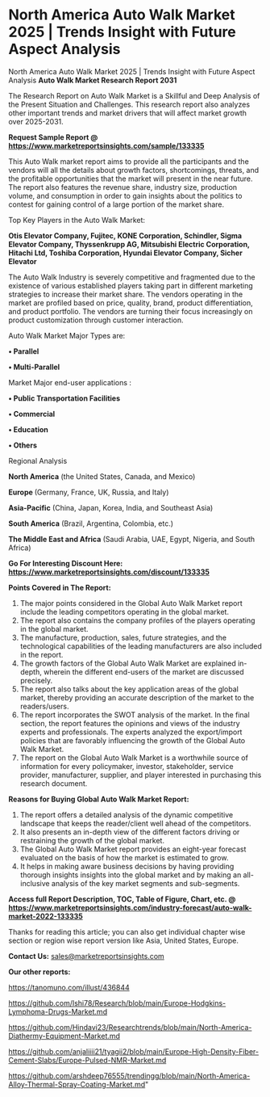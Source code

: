 # North America Auto Walk Market 2025 | Trends Insight with Future Aspect Analysis
North America Auto Walk Market 2025 | Trends Insight with Future Aspect Analysis
<strong>Auto Walk Market Research Report 2031</strong>

The Research Report on Auto Walk Market is a Skillful and Deep Analysis of the Present Situation and Challenges. This research report also analyzes other important trends and market drivers that will affect market growth over 2025-2031.

<strong>Request Sample Report @ <a href=https://www.marketreportsinsights.com/sample/133335>https://www.marketreportsinsights.com/sample/133335</a></strong>

This Auto Walk market report aims to provide all the participants and the vendors will all the details about growth factors, shortcomings, threats, and the profitable opportunities that the market will present in the near future. The report also features the revenue share, industry size, production volume, and consumption in order to gain insights about the politics to contest for gaining control of a large portion of the market share.

Top Key Players in the Auto Walk Market:

<strong>Otis Elevator Company, Fujitec, KONE Corporation, Schindler, Sigma Elevator Company, Thyssenkrupp AG, Mitsubishi Electric Corporation, Hitachi Ltd, Toshiba Corporation, Hyundai Elevator Company, Sicher Elevator</strong>

The Auto Walk Industry is severely competitive and fragmented due to the existence of various established players taking part in different marketing strategies to increase their market share. The vendors operating in the market are profiled based on price, quality, brand, product differentiation, and product portfolio. The vendors are turning their focus increasingly on product customization through customer interaction.

Auto Walk Market Major Types are:

<strong>• Parallel

• Multi-Parallel</strong>

Market Major end-user applications :

<strong>• Public Transportation Facilities

• Commercial

• Education

• Others</strong>

Regional Analysis

</u><strong><b>North America</b></strong> (the United States, Canada, and Mexico)

<strong><b>Europe </b></strong>(Germany, France, UK, Russia, and Italy)

<strong><b>Asia-Pacific</b></strong> (China, Japan, Korea, India, and Southeast Asia)

<strong><b>South America</b></strong> (Brazil, Argentina, Colombia, etc.)

<strong><b>The Middle East and Africa</b></strong> (Saudi Arabia, UAE, Egypt, Nigeria, and South Africa)

<strong>Go For Interesting Discount Here: <a href=https://www.marketreportsinsights.com/discount/133335>https://www.marketreportsinsights.com/discount/133335</a></strong>

<strong>Points Covered in The Report:</strong>
<ol>
  <li>The major points considered in the Global Auto Walk Market report include the leading competitors operating in the global market.</li>
  <li>The report also contains the company profiles of the players operating in the global market.</li>
  <li>The manufacture, production, sales, future strategies, and the technological capabilities of the leading manufacturers are also included in the report.</li>
  <li>The growth factors of the Global Auto Walk Market are explained in-depth, wherein the different end-users of the market are discussed precisely.</li>
  <li>The report also talks about the key application areas of the global market, thereby providing an accurate description of the market to the readers/users.</li>
  <li>The report incorporates the SWOT analysis of the market. In the final section, the report features the opinions and views of the industry experts and professionals. The experts analyzed the export/import policies that are favorably influencing the growth of the Global Auto Walk Market.</li>
  <li>The report on the Global Auto Walk Market is a worthwhile source of information for every policymaker, investor, stakeholder, service provider, manufacturer, supplier, and player interested in purchasing this research document.</li>
</ol>
<strong>Reasons for Buying Global Auto Walk Market Report:</strong>

<ol>
  <li>The report offers a detailed analysis of the dynamic competitive landscape that keeps the reader/client well ahead of the competitors.</li>
  <li>It also presents an in-depth view of the different factors driving or restraining the growth of the global market.</li>
  <li>The Global Auto Walk Market report provides an eight-year forecast evaluated on the basis of how the market is estimated to grow.</li>
  <li>It helps in making aware business decisions by having providing thorough insights insights into the global market and by making an all-inclusive analysis of the key market segments and sub-segments.</li>
</ol>
<strong>Access full Report Description, TOC, Table of Figure, Chart, etc. @ <a href=https://www.marketreportsinsights.com/industry-forecast/auto-walk-market-2022-133335>https://www.marketreportsinsights.com/industry-forecast/auto-walk-market-2022-133335</a></strong>


Thanks for reading this article; you can also get individual chapter wise section or region wise report version like Asia, United States, Europe.

<strong>Contact Us:</strong>
sales@marketreportsinsights.com

<strong>Our other reports:</strong>

<a href=https://tanomuno.com/illust/436844>https://tanomuno.com/illust/436844</a>

<a href=https://github.com/Ishi78/Research/blob/main/Europe-Hodgkins-Lymphoma-Drugs-Market.md>https://github.com/Ishi78/Research/blob/main/Europe-Hodgkins-Lymphoma-Drugs-Market.md</a>

<a href=https://github.com/Hindavi23/Researchtrends/blob/main/North-America-Diathermy-Equipment-Market.md>https://github.com/Hindavi23/Researchtrends/blob/main/North-America-Diathermy-Equipment-Market.md</a>

<a href=https://github.com/anjaliiii21/tyagii2/blob/main/Europe-High-Density-Fiber-Cement-Slabs/Europe-Pulsed-NMR-Market.md>https://github.com/anjaliiii21/tyagii2/blob/main/Europe-High-Density-Fiber-Cement-Slabs/Europe-Pulsed-NMR-Market.md</a>

<a href=https://github.com/arshdeep76555/trendingg/blob/main/North-America-Alloy-Thermal-Spray-Coating-Market.md>https://github.com/arshdeep76555/trendingg/blob/main/North-America-Alloy-Thermal-Spray-Coating-Market.md</a>"
